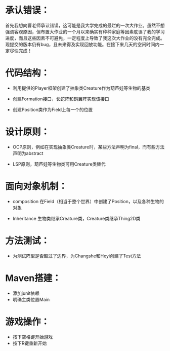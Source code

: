 # 承认错误： #
首先我想向曹老师承认错误，这可能是我大学完成的最烂的一次大作业。虽然不想强调客观原因，但布置大作业的一个月以来确实有种种家庭等因素耽误了我的学习进度，而且这些因素不可避免，一定程度上导致了我这次大作业的没有完全完成。现提交的版本仍有bug，且未来得及实现回放功能。在接下来几天的空闲时间内一定尽快完成！

# 代码结构： #
* 利用提供的Player框架创建了抽象类Creature作为葫芦娃等生物的基类

* 创建Formation接口，长蛇阵和鹤翼阵实现该接口

* 创建Position类作为Field上每一个的位置

# 设计原则： #
* OCP原则，例如在实现抽象类Creature时，某些方法声明为final，而有些方法声明为abstract

* LSP原则，葫芦娃等生物类可用Creature类替代

# 面向对象机制： #
* composition 在Field（相当于整个世界）中创建了Position，以及各种生物的对象

* Inheritance 生物类继承Creature类，Creature类继承Thing2D类

# 方法测试： #
* 为测试阵型是否超过了边界，为Changshe和Heyi创建了Test方法

# Maven搭建： #
* 添加junit依赖
* 明确主类位置Main

# 游戏操作： #
* 按下空格键开始游戏
* 按下R键重新开始